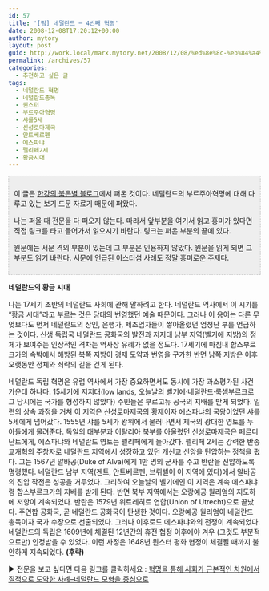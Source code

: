 ```yaml
---
id: 57
title: '[펌] 네덜란드 ─ 4번째 혁명'
date: 2008-12-08T17:20:12+00:00
author: mytory
layout: post
guid: http://work.local/marx.mytory.net/2008/12/08/%ed%8e%8c-%eb%84%a4%eb%8d%9c%eb%9e%80%eb%93%9c-%e2%94%80-4%eb%b2%88%ec%a7%b8-%ed%98%81%eb%aa%85/
permalink: /archives/57
categories:
  - 추천하고 싶은 글
tags:
  - 네덜란드 혁명
  - 네덜란드총독
  - 뮌스터
  - 부르주아혁명
  - 샤를5세
  - 신성로마제국
  - 안트베르펜
  - 에스파냐
  - 펠리페2세
  - 황금시대
---
```

<div style="border: 1px dashed rgb(193, 193, 193); padding: 10px; background-color: rgb(238, 238, 238);" class="txc-textbox">
  <p>
    이 글은 <a title="[http://sumbolon.egloos.com]로 이동합니다." target="_blank" href="http://sumbolon.egloos.com">한강의 붉은별 블로그</a>에서 퍼온 것이다. 네덜란드의 부르주아혁명에 대해 다루고 있는 보기 드문 자료기 때문에 퍼왔다.
  </p>
  
  <p>
    나는 퍼올 때 전문을 다 퍼오지 않는다. 따라서 앞부분을 여기서 읽고 흥미가 있다면 직접 링크를 타고 들어가서 읽으시기 바란다. 링크는 퍼온 부분의 끝에 있다.
  </p>
  
  <p>
    원문에는 서문 격의 부분이 있는데 그 부분은 인용하지 않았다. 원문을 읽게 되면 그 부분도 읽기 바란다. 서문에 언급된 이스터섬 사례도 정말 흥미로운 주제다.
  </p>
</div>

<span style="font-weight: bold;">네덜란드의 황금 시대</span>

나는 17세기 초반의 네덜란드 사회에 관해 말하려고 한다. 네덜란드 역사에서 이 시기를 “황금 시대”라고 부르는 것은 당대의 번영했던 예술 때문이다. 그러나 이 용어는 다른 무엇보다도 먼저 네덜란드의 상인, 은행가, 제조업자들이 쌓아올렸던 엄청난 부를 언급하는 것이다. 신생 독립국 네덜란드 공화국의 발전과 저지대 남부 지역(벨기에 지방)의 정체가 보여주는 인상적인 격차는 역사상 유례가 없을 정도다. 17세기에 마침내 합스부르크가의 속박에서 해방된 북쪽 지방이 경제 도약과 번영을 구가한 반면 남쪽 지방은 이후 오랫동안 정체와 쇠락의 길을 걷게 된다. 

네덜란드 독립 혁명은 유럽 역사에서 가장 중요하면서도 동시에 가장 과소평가된 사건 가운데 하나다. 15세기에 저지대(low lands, 오늘날의 벨기에·네덜란드·룩셈부르크로 그 당시에는 국가를 형성하지 않았다) 주민들은 부르고뉴 공국의 지배를 받게 되었다. 일련의 상속 과정을 거쳐 이 지역은 신성로마제국의 황제이자 에스파냐의 국왕이었던 샤를 5세에게 넘어갔다. 1555년 샤를 5세가 왕위에서 물러나면서 제국의 광대한 영토를 두 아들에게 물려준다. 독일의 대부분과 이탈리아 북부를 아울렀던 신성로마제국은 페르디난트에게, 에스파냐와 네덜란드 영토는 펠리페에게 돌아갔다. 펠리페 2세는 강력한 반종교개혁의 주창자로 네덜란드 지역에서 성장하고 있던 개신교 신앙을 탄압하는 정책을 폈다. 그는 1567년 알바공(Duke of Alva)에게 1만 명의 군사를 주고 반란을 진압하도록 명령했다. 네덜란드 남부 지역(겐트, 안트베르펜, 브뤼셀이 이 지역에 있다)에서 알바공의 진압 작전은 성공을 거두었다. 그리하여 오늘날의 벨기에인 이 지역은 계속 에스파냐령 합스부르크가의 지배를 받게 된다. 반면 북부 지역에서는 오랑예공 윌리엄의 지도하에 저항이 계속되었다. 반란은 1579년 위트레히트 연합(Union of Utrecht)으로 끝났다. 주연합 공화국, 곧 네덜란드 공화국이 탄생한 것이다. 오랑예공 윌리엄이 네덜란드 총독이자 국가 수장으로 선출되었다. 그러나 이후로도 에스파냐와의 전쟁이 계속되었다. 네덜란드의 독립은 1609년에 체결된 12년간의 휴전 협정 이후에야 겨우 (그것도 부분적으로만) 인정받을 수 있었다. 이런 사정은 1648년 뮌스터 평화 협정이 체결될 때까지 불안하게 지속되었다. <span style="font-weight: bold;">(후략)</span> 

▶ 전문을 보고 싶다면 다음 링크를 클릭하세요 : <a title="[http://sumbolon.egloos.com/4003390]로 이동합니다." target="_blank" href="http://sumbolon.egloos.com/4003390">혁명을 통해 사회가 근본적인 차원에서 질적으로 도약한 사례&#8211;네덜란드 모형을 중심으로</a>